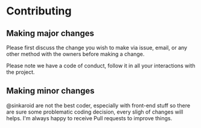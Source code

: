 # Contributing

## Making major changes
Please first discuss the change you wish to make via issue,
email, or any other method with the owners before making a change.

Please note we have a code of conduct, follow it in all your interactions with the project.

## Making minor changes
@sinkaroid are not the best coder, especially with front-end stuff so there are sure some problematic coding decision, every sligh of changes will helps. I'm always happy to receive Pull requests to improve things.